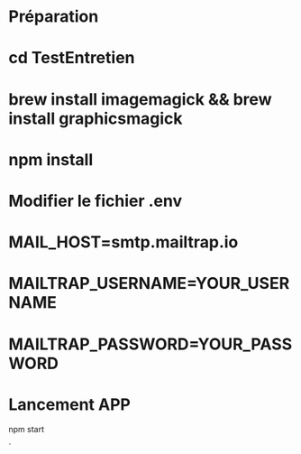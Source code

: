 # Préparation
cd TestEntretien
==
brew install imagemagick && brew install graphicsmagick
==
npm install
==

# Modifier le fichier .env
MAIL_HOST=smtp.mailtrap.io
==
MAILTRAP_USERNAME=YOUR_USERNAME
==
MAILTRAP_PASSWORD=YOUR_PASSWORD
==

# Lancement APP
npm start


`
